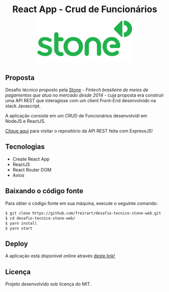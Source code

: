 <h1 align="center">
	React App - Crud de Funcionários<br/>
	<img src="https://raw.githubusercontent.com/freirart/desafio-tecnico-stone-server/master/readme-image.png" width="300" />
</h1>

## Proposta
Desafio técnico proposto pela <a href="https://www.stone.com.br" target="_blank">Stone</a> _- Fintech brasileira de meios de pagamentos que atua no mercado desde 2014 -_
cuja proposta era construir uma API REST que interagisse com um client Front-End desenvolvido na stack Javascript.

A aplicação consiste em um CRUD de Funcionários desenvolvidl em NodeJS e ReactJS.

<a href="https://github.com/freirart/desafio-tecnico-stone-server" target="_blank">Clique aqui</a> para visitar o repositório da API REST feita com ExpressJS!
## Tecnologias
* Create React App
* ReactJS
* React Router DOM
* Axios

## Baixando o código fonte
Para obter o código fonte em sua máquina, execute o seguinte comando:

```
$ git clone https://github.com/freirart/desafio-tecnico-stone-web.git
$ cd desafio-tecnico-stone-web/
$ yarn install
$ yarn start
```
## Deploy
A aplicação está disponível online através <a href="https://desafio-tecnico-stone-web.vercel.app/" target="_blank"> deste link! </a>

## Licença
Projeto desenvolvido sob licença do MIT.

